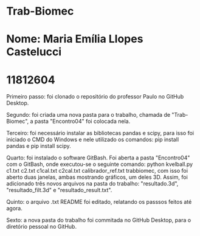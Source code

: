 # Trab-Biomec
# Nome: Maria Emília Llopes Castelucci
# 11812604

Primeiro passo: foi clonado o repositório do professor Paulo no GitHub Desktop.

Segundo: foi criada uma nova pasta para o trabalho, chamada de "Trab-Biomec", a pasta "Encontro04" foi colocada nela.

Terceiro: foi necessário instalar as bibliotecas pandas e scipy, para isso foi iniciado o CMD do Windows e nele utilizado os comandos: pip install pandas e pip install scipy.

Quarto: foi instalado o software GitBash. Foi aberta a pasta "Encontro04" com o GitBash, onde executou-se o seguinte comando: python kvelball.py c1.txt c2.txt c1cal.txt c2cal.txt calibrador_ref.txt trabbiomec, com isso foi aberto duas janelas, ambas mostrando gráficos, um deles 3D. Assim, foi adicionado três novos arquivos na pasta do trabalho: "resultado.3d", "resultado_filt.3d" e "resultado_result.txt".

Quinto: o arquivo .txt README foi editado, relatando os passsos feitos até agora.

Sexto: a nova pasta do trabalho foi commitada no GitHub Desktop, para o diretório pessoal no GitHub.